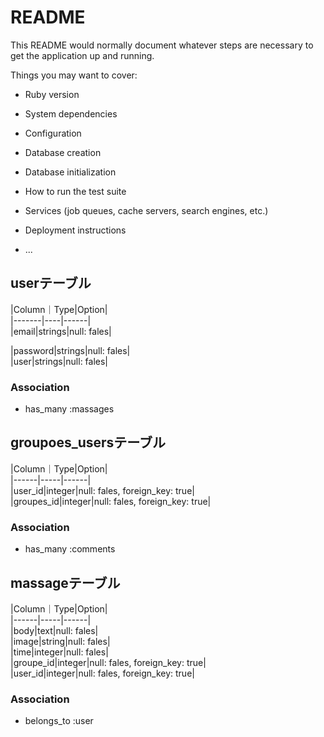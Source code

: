 # README

This README would normally document whatever steps are necessary to get the
application up and running.

Things you may want to cover:

* Ruby version

* System dependencies

* Configuration

* Database creation

* Database initialization

* How to run the test suite

* Services (job queues, cache servers, search engines, etc.)

* Deployment instructions

* ...

## userテーブル  
|Column｜Type|Option|  
|-------|----|------|  
|email|strings|null: fales|  

|password|strings|null: fales|  
|user|strings|null: fales|  
### Association  
- has_many :massages  

## groupoes_usersテーブル  
|Column｜Type|Option|  
|------|-----|------|  
|user_id|integer|null: fales, foreign_key: true|  
|groupes_id|integer|null: fales, foreign_key: true|  
### Association  
- has_many :comments  

## massageテーブル  
|Column｜Type|Option|  
|------|-----|------|  
|body|text|null: fales|  
|image|string|null: fales|  
|time|integer|null: fales|  
|groupe_id|integer|null: fales, foreign_key: true|  
|user_id|integer|null: fales, foreign_key: true|  
### Association  
- belongs_to :user  